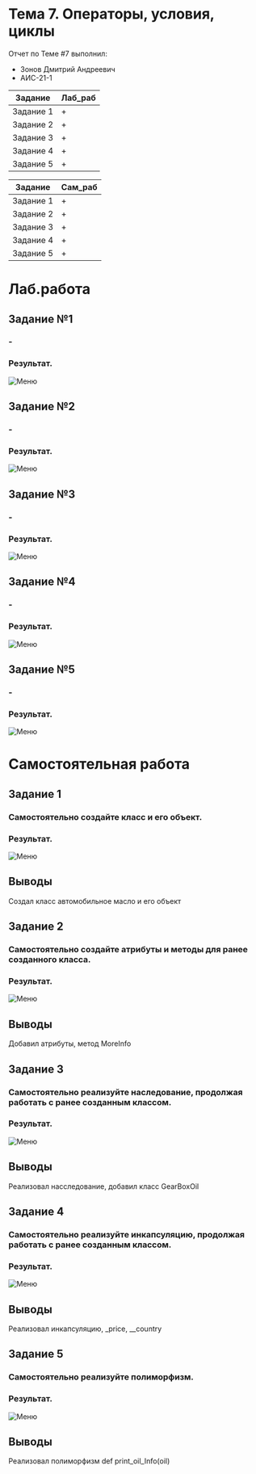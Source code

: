 # Тема 7. Операторы, условия, циклы
Отчет по Теме #7 выполнил:
- Зонов Дмитрий Андреевич
- АИС-21-1

| Задание | Лаб_раб | 
| ------ | ------ | 
| Задание 1 | + |
| Задание 2 | + |
| Задание 3 | + |
| Задание 4 | + |
| Задание 5 | + |

| Задание | Сам_раб | 
| ------ | ------ | 
| Задание 1 | + |
| Задание 2 | + |
| Задание 3 | + |
| Задание 4 | + |
| Задание 5 | + |

# Лаб.работа
## Задание №1
### -

### Результат.
![Меню](https://github.com/Dreamcaster70/Software_engineering/blob/Tema_8/pic8/lab/1%20-%20kNm029q.png)

## Задание №2
### -

### Результат.
![Меню](https://github.com/Dreamcaster70/Software_engineering/blob/Tema_8/pic8/lab/2%20-%20yIPo2F1.png)

## Задание №3
### -

### Результат.
![Меню](https://github.com/Dreamcaster70/Software_engineering/blob/Tema_8/pic8/lab/3%20-%205ynFXYb.png)

## Задание №4
### -

### Результат.
![Меню](https://github.com/Dreamcaster70/Software_engineering/blob/Tema_8/pic8/lab/4%20-%20jJq5L9g.png)

## Задание №5
### -

### Результат.
![Меню](https://github.com/Dreamcaster70/Software_engineering/blob/Tema_8/pic8/lab/5%20-%20URrDLIR.png)


# Самостоятельная работа
## Задание 1
### Самостоятельно создайте класс и его объект. 

### Результат.
![Меню](https://github.com/Dreamcaster70/Software_engineering/blob/Tema_8/pic8/sam/1.png)
## Выводы
Создал класс автомобильное масло и его объект


## Задание 2
### Самостоятельно создайте атрибуты и методы для ранее созданного класса. 
### Результат.
![Меню](https://github.com/Dreamcaster70/Software_engineering/blob/Tema_8/pic8/sam/2.png)
## Выводы
Добавил атрибуты, метод MoreInfo

## Задание 3
### Самостоятельно реализуйте наследование, продолжая работать с ранее созданным классом.
### Результат.
![Меню](https://github.com/Dreamcaster70/Software_engineering/blob/Tema_8/pic8/sam/3.png)
## Выводы
Реализовал насследование, добавил класс GearBoxOil
  
## Задание 4
### Самостоятельно реализуйте инкапсуляцию, продолжая работать с ранее созданным классом.

### Результат.
![Меню](https://github.com/Dreamcaster70/Software_engineering/blob/Tema_8/pic8/sam/4.png)
## Выводы
Реализовал инкапсуляцию, _price, __country

## Задание 5
### Самостоятельно реализуйте полиморфизм.
### Результат.
![Меню](https://github.com/Dreamcaster70/Software_engineering/blob/Tema_8/pic8/sam/5.png)
## Выводы
Реализовал полиморфизм def print_oil_Info(oil)
